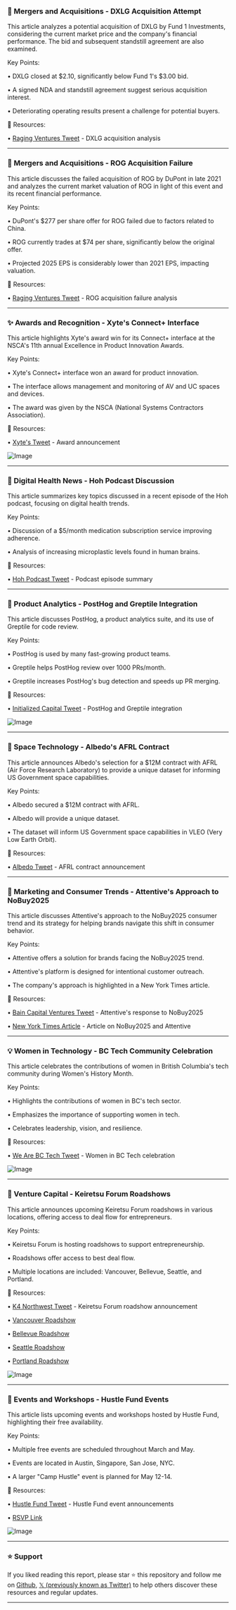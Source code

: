 ### 🤖 Mergers and Acquisitions - DXLG Acquisition Attempt

This article analyzes a potential acquisition of DXLG by Fund 1 Investments, considering the current market price and the company's financial performance.  The bid and subsequent standstill agreement are also examined.

Key Points:

• DXLG closed at $2.10, significantly below Fund 1's $3.00 bid.

•  A signed NDA and standstill agreement suggest serious acquisition interest.

• Deteriorating operating results present a challenge for potential buyers.



🔗 Resources:

• [Raging Ventures Tweet](https://x.com/RagingVentures/status/1896740083740619032) - DXLG acquisition analysis


---
### 🤖 Mergers and Acquisitions - ROG Acquisition Failure

This article discusses the failed acquisition of ROG by DuPont in late 2021 and analyzes the current market valuation of ROG in light of this event and its recent financial performance.

Key Points:

• DuPont's $277 per share offer for ROG failed due to factors related to China.

• ROG currently trades at $74 per share, significantly below the original offer.

• Projected 2025 EPS is considerably lower than 2021 EPS, impacting valuation.


🔗 Resources:

• [Raging Ventures Tweet](https://x.com/RagingVentures/status/1896738992717996304) - ROG acquisition failure analysis


---
### ✨ Awards and Recognition - Xyte's Connect+ Interface

This article highlights Xyte's award win for its Connect+ interface at the NSCA's 11th annual Excellence in Product Innovation Awards.

Key Points:

• Xyte's Connect+ interface won an award for product innovation.

• The interface allows management and monitoring of AV and UC spaces and devices.

• The award was given by the NSCA (National Systems Contractors Association).


🔗 Resources:

• [Xyte's Tweet](https://x.com/xyte_io/status/1896661385708470541/photo/1) - Award announcement

![Image](https://pbs.twimg.com/media/GlJKTdqWoAAzx8G?format=jpg&name=small)


---
### 🤖 Digital Health News - Hoh Podcast Discussion

This article summarizes key topics discussed in a recent episode of the Hoh podcast, focusing on digital health trends.

Key Points:

• Discussion of a $5/month medication subscription service improving adherence.

•  Analysis of increasing microplastic levels found in human brains.


🔗 Resources:

• [Hoh Podcast Tweet](https://x.com/stephenkraus/status/1896628294357041348) - Podcast episode summary


---
### 🚀 Product Analytics - PostHog and Greptile Integration

This article discusses PostHog, a product analytics suite, and its use of Greptile for code review.

Key Points:

• PostHog is used by many fast-growing product teams.

• Greptile helps PostHog review over 1000 PRs/month.

• Greptile increases PostHog's bug detection and speeds up PR merging.


🔗 Resources:

• [Initialized Capital Tweet](https://x.com/dakshgup/status/1896636416433770966) - PostHog and Greptile integration

![Image](https://pbs.twimg.com/media/GlI0wxybUAA2Brz?format=jpg&name=small)


---
### 🚀 Space Technology - Albedo's AFRL Contract

This article announces Albedo's selection for a $12M contract with AFRL (Air Force Research Laboratory) to provide a unique dataset for informing US Government space capabilities.

Key Points:

• Albedo secured a $12M contract with AFRL.

• Albedo will provide a unique dataset.

• The dataset will inform US Government space capabilities in VLEO (Very Low Earth Orbit).


🔗 Resources:

• [Albedo Tweet](https://x.com/Albedo/status/1896609084574728545) - AFRL contract announcement


---
### 🤖 Marketing and Consumer Trends - Attentive's Approach to NoBuy2025

This article discusses Attentive's approach to the NoBuy2025 consumer trend and its strategy for helping brands navigate this shift in consumer behavior.

Key Points:

•  Attentive offers a solution for brands facing the NoBuy2025 trend.

• Attentive's platform is designed for intentional customer outreach.

•  The company's approach is highlighted in a New York Times article.


🔗 Resources:

• [Bain Capital Ventures Tweet](https://x.com/attentiveHQ/status/1895584349741019397) - Attentive's response to NoBuy2025

• [New York Times Article](https://t.co/MBNhj8O2iA) -  Article on NoBuy2025 and Attentive


---
### 💡 Women in Technology - BC Tech Community Celebration

This article celebrates the contributions of women in British Columbia's tech community during Women's History Month.

Key Points:

•  Highlights the contributions of women in BC's tech sector.

•  Emphasizes the importance of supporting women in tech.

• Celebrates leadership, vision, and resilience.


🔗 Resources:

• [We Are BC Tech Tweet](https://x.com/wearebctech/status/1896636784177447277) - Women in BC Tech celebration

![Image](https://pbs.twimg.com/media/GlI1FmCWwAA2d1-?format=jpg&name=small)


---
### 🚀 Venture Capital - Keiretsu Forum Roadshows

This article announces upcoming Keiretsu Forum roadshows in various locations, offering access to deal flow for entrepreneurs.

Key Points:

• Keiretsu Forum is hosting roadshows to support entrepreneurship.

• Roadshows offer access to best deal flow.

• Multiple locations are included: Vancouver, Bellevue, Seattle, and Portland.


🔗 Resources:

• [K4 Northwest Tweet](https://x.com/k4northwest/status/1896606500862501300) - Keiretsu Forum roadshow announcement

• [Vancouver Roadshow](https://tinyurl.com/ycystrrw)

• [Bellevue Roadshow](https://tinyurl.com/4pjwa3r7)

• [Seattle Roadshow](https://tinyurl.com/r8kwrt9s)

• [Portland Roadshow](https://tinyurl.com/3e8rewc8)

![Image](https://pbs.twimg.com/ext_tw_video_thumb/1896598726615179264/pu/img/fLeV0EdeIujAbvFC.jpg)


---
### 🚀 Events and Workshops - Hustle Fund Events

This article lists upcoming events and workshops hosted by Hustle Fund, highlighting their free availability.

Key Points:

• Multiple free events are scheduled throughout March and May.

• Events are located in Austin, Singapore, San Jose, NYC.

• A larger "Camp Hustle" event is planned for May 12-14.


🔗 Resources:

• [Hustle Fund Tweet](https://x.com/dunkhippo33/status/1896592741444002082) - Hustle Fund event announcements

• [RSVP Link](https://hustlefund.vc/events)

![Image](https://pbs.twimg.com/media/GlIM17HWcAALOk_?format=jpg&name=small)


---

### ⭐️ Support

If you liked reading this report, please star ⭐️ this repository and follow me on [Github](https://github.com/Drix10), [𝕏 (previously known as Twitter)](https://x.com/DRIX_10_) to help others discover these resources and regular updates.

---
